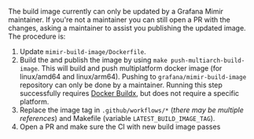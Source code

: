 The build image currently can only be updated by a Grafana Mimir maintainer. If you're not a maintainer you can still open a PR with the changes, asking a maintainer to assist you publishing the updated image. The procedure is:

1. Update `mimir-build-image/Dockerfile`.
2. Build the and publish the image by using `make push-multiarch-build-image`. This will build and push multiplatform docker image (for linux/amd64 and linux/arm64). Pushing to `grafana/mimir-build-image` repository can only be done by a maintainer. Running this step successfully requires [Docker Buildx](https://docs.docker.com/buildx/working-with-buildx/), but does not require a specific platform.
3. Replace the image tag in `.github/workflows/*` (_there may be multiple references_) and Makefile (variable `LATEST_BUILD_IMAGE_TAG`).
4. Open a PR and make sure the CI with new build image passes
